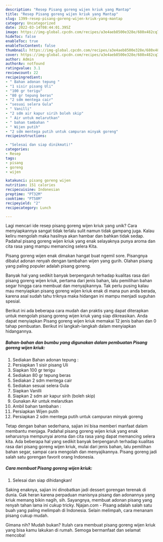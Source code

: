 ```yaml
---
description: "Resep Pisang goreng wijen kriuk yang Mantap"
title: "Resep Pisang goreng wijen kriuk yang Mantap"
slug: 1399-resep-pisang-goreng-wijen-kriuk-yang-mantap
category: Uncategorized
date: 2022-03-14T08:44:01.395Z
image: https://img-global.cpcdn.com/recipes/a3e4aeb8500e328e/680x482cq70/pisang-goreng-wijen-kriuk-foto-resep-utama.jpg
hideToc: false
enableToc: true
enableTocContent: false
thumbnail: https://img-global.cpcdn.com/recipes/a3e4aeb8500e328e/680x482cq70/pisang-goreng-wijen-kriuk-foto-resep-utama.jpg
cover: https://img-global.cpcdn.com/recipes/a3e4aeb8500e328e/680x482cq70/pisang-goreng-wijen-kriuk-foto-resep-utama.jpg
author: Admin
authorAv: notfound
ratingvalue: 3.1
reviewcount: 22
recipeingredient:
- " Bahan adonan tepung "
- "1 sisir pisang Uli"
- "100 gr terigu"
- "80 gr tepung beras"
- "2 sdm mentega cair"
- "sesuai selera Gula"
- " Vanilli"
- "2 sdm air kapur sirih boleh skip"
- " Air untuk melarutkan"
- " bahan tambahan "
- " Wijen putih"
- "2 sdm mentega putih untuk campuran minyak goreng"
recipeinstructions:

- "Selesai dan siap dinikmati!"
categories:
- Resep
tags:
- pisang
- goreng
- wijen

katakunci: pisang goreng wijen 
nutrition: 151 calories
recipecuisine: Indonesian
preptime: "PT32M"
cooktime: "PT58M"
recipeyield: "2"
recipecategory: Lunch

---
```





Lagi mencari ide resep pisang goreng wijen kriuk yang unik? Cara menyiapkannya sangat tidak terlalu sulit namun tidak gampang juga. Kalau keliru mengolah maka hasilnya akan hambar dan bahkan tidak sedap. Padahal pisang goreng wijen kriuk yang enak selayaknya punya aroma dan cita rasa yang mampu memancing selera Kita.





Pisang goreng wijen enak dimakan hangat buat ngemil sore. Pisangnya dibalut adonan renyah dengan tambahan wijen yang gurih. Olahan pisang yang paling populer adalah pisang goreng.

Banyak hal yang sedikit banyak berpengaruh terhadap kualitas rasa dari pisang goreng wijen kriuk, pertama dari jenis bahan, lalu pemilihan bahan segar hingga cara membuat dan menyajikannya. Tak perlu pusing kalau mau menyiapkan pisang goreng wijen kriuk enak di mana pun anda berada, karena asal sudah tahu triknya maka hidangan ini mampu menjadi suguhan spesial.






Berikut ini ada beberapa cara mudah dan praktis yang dapat diterapkan untuk mengolah pisang goreng wijen kriuk yang siap dikreasikan. Anda dapat menyiapkan Pisang goreng wijen kriuk memakai 12 jenis bahan dan 0 tahap pembuatan. Berikut ini langkah-langkah dalam menyiapkan hidangannya.

<!--inarticleads1-->

##### Bahan-bahan dan bumbu yang digunakan dalam pembuatan Pisang goreng wijen kriuk:

1. Sediakan  Bahan adonan tepung :
1. Persiapkan 1 sisir pisang Uli
1. Siapkan 100 gr terigu
1. Sediakan 80 gr tepung beras
1. Sediakan 2 sdm mentega cair
1. Sediakan sesuai selera Gula
1. Siapkan  Vanilli
1. Siapkan 2 sdm air kapur sirih (boleh skip)
1. Gunakan  Air untuk melarutkan
1. Ambil  bahan tambahan :
1. Persiapkan  Wijen putih
1. Persiapkan 2 sdm mentega putih untuk campuran minyak goreng


Tetap dengan bahan sederhana, sajian ini bisa memberi manfaat dalam membantu menjaga. Padahal pisang goreng wijen kriuk yang enak seharusnya mempunyai aroma dan cita rasa yang dapat memancing selera kita. Ada beberapa hal yang sedikit banyak berpengaruh terhadap kualitas rasa dari pisang goreng wijen kriuk, mulai dari jenis bahan, lalu pemilihan bahan segar, sampai cara mengolah dan menyajikannya. Pisang goreng jadi salah satu gorengan favorit orang Indonesia. 

<!--inarticleads2-->

##### Cara membuat Pisang goreng wijen kriuk:


1. Selesai dan siap dihidangkan!

Saking enaknya, sajian ini dinobatkan jadi dessert gorengan terenak di dunia. Gak heran karena perpaduan manisnya pisang dan adonannya yang kriuk memang bikin nagih, sih. Sayangnya, membuat adonan pisang yang renyah tahan lama ini cukup tricky. Njajan.com - Pisang adalah salah satu buah yang paling melimpah di Indonesia. Selain melimpah, cara menanam pisang cukup mudah. 

Gimana nih? Mudah bukan? Itulah cara membuat pisang goreng wijen kriuk yang bisa kamu lakukan di rumah. Semoga bermanfaat dan selamat mencoba!
